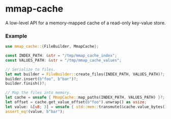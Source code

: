 # mmap-cache

A low-level API for a memory-mapped cache of a read-only key-value store.

### Example

```rust
use mmap_cache::{FileBuilder, MmapCache};

const INDEX_PATH: &str = "/tmp/mmap_cache_index";
const VALUES_PATH: &str = "/tmp/mmap_cache_values";

// Serialize to files.
let mut builder = FileBuilder::create_files(INDEX_PATH, VALUES_PATH)?;
builder.insert(b"foo", b"bar")?;
builder.finish()?;

// Map the files into memory.
let cache = unsafe { MmapCache::map_paths(INDEX_PATH, VALUES_PATH) }?;
let offset = cache.get_value_offset(b"foo").unwrap() as usize;
let value: &[u8; 3] = unsafe { std::mem::transmute(&cache.value_bytes()[offset]) };
assert_eq!(value, b"bar");
```
